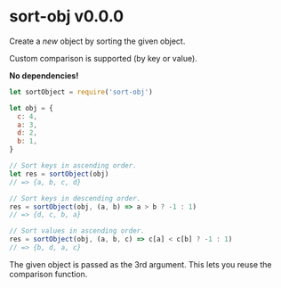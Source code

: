 # sort-obj v0.0.0

Create a *new* object by sorting the given object.

Custom comparison is supported (by key or value).

**No dependencies!**

```js
let sortObject = require('sort-obj')

let obj = {
  c: 4,
  a: 3,
  d: 2,
  b: 1,
}

// Sort keys in ascending order.
let res = sortObject(obj)
// => {a, b, c, d}

// Sort keys in descending order.
res = sortObject(obj, (a, b) => a > b ? -1 : 1)
// => {d, c, b, a}

// Sort values in ascending order.
res = sortObject(obj, (a, b, c) => c[a] < c[b] ? -1 : 1)
// => {b, d, a, c}
```

The given object is passed as the 3rd argument. This lets you
reuse the comparison function.
